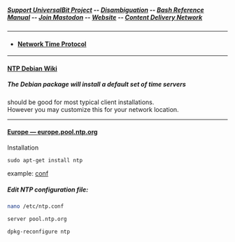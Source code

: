 ##### [Support UniversalBit Project](https://github.com/universalbit-dev/universalbit-dev/tree/main/support) -- [Disambiguation](https://en.wikipedia.org/wiki/Wikipedia:Disambiguation) -- [Bash Reference Manual](https://www.gnu.org/software/bash/manual/html_node/index.html) -- [Join Mastodon](https://mastodon.social/invite/wTHp2hSD) -- [Website](https://www.universalbit.it/) -- [Content Delivery Network](https://universalbitcdn.it/)

---

* #### [Network Time Protocol](https://en.wikipedia.org/wiki/Network_Time_Protocol)

---
#### [NTP Debian Wiki](https://wiki.debian.org/NTP)
##### The Debian package will install a default set of time servers

should be good for most typical client installations.  
However you may customize this for your network location.

---

#### [Europe — europe.pool.ntp.org](https://www.ntppool.org/zone/europe)

Installation
```
sudo apt-get install ntp
```
example: [conf](https://github.com/universalbit-dev/universalbit-dev/blob/main/ntp/ntp.conf)



##### Edit NTP configuration file:

```bash
nano /etc/ntp.conf
```
```bash
server pool.ntp.org
```
```bash
dpkg-reconfigure ntp
```







